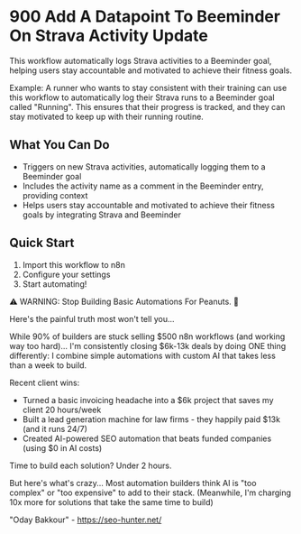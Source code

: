 # 900 Add A Datapoint To Beeminder On Strava Activity Update

This workflow automatically logs Strava activities to a Beeminder goal, helping users stay accountable and motivated to achieve their fitness goals.

Example: A runner who wants to stay consistent with their training can use this workflow to automatically log their Strava runs to a Beeminder goal called "Running". This ensures that their progress is tracked, and they can stay motivated to keep up with their running routine.

## What You Can Do
- Triggers on new Strava activities, automatically logging them to a Beeminder goal
- Includes the activity name as a comment in the Beeminder entry, providing context
- Helps users stay accountable and motivated to achieve their fitness goals by integrating Strava and Beeminder

## Quick Start
1. Import this workflow to n8n
2. Configure your settings
3. Start automating!

⚠️ WARNING: Stop Building Basic Automations For Peanuts. 🚫

Here's the painful truth most won't tell you...

While 90% of builders are stuck selling $500 n8n workflows (and working way too hard)...
I'm consistently closing $6k-13k deals by doing ONE thing differently:
I combine simple automations with custom AI that takes less than a week to build.

Recent client wins:
* Turned a basic invoicing headache into a $6k project that saves my client 20 hours/week
* Built a lead generation machine for law firms - they happily paid $13k (and it runs 24/7)
* Created AI-powered SEO automation that beats funded companies (using $0 in AI costs)

Time to build each solution? Under 2 hours.

But here's what's crazy...
Most automation builders think AI is "too complex" or "too expensive" to add to their stack.
(Meanwhile, I'm charging 10x more for solutions that take the same time to build)

"Oday Bakkour" - https://seo-hunter.net/
